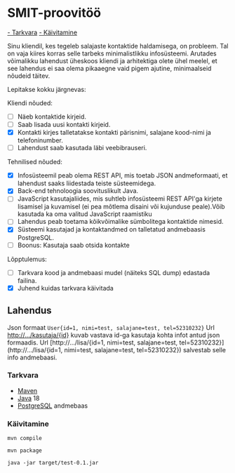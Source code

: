 # SMIT-proovitöö

[- Tarkvara](#tarkvara)
[- Käivitamine](#käivitamine)

Sinu kliendil, kes tegeleb salajaste kontaktide haldamisega, on probleem. Tal on vaja kiires korras selle tarbeks minimalistlikku infosüsteemi. Arutades võimalikku lahendust üheskoos kliendi ja arhitektiga olete ühel meelel, et see lahendus ei saa olema pikaaegne vaid pigem ajutine, minimaalseid nõudeid täitev.

Lepitakse kokku järgnevas:

Kliendi nõuded:

- [ ] Näeb kontaktide kirjeid.
- [ ] Saab lisada uusi kontakti kirjeid.
- [X] Kontakti kirjes talletatakse kontakti pärisnimi, salajane kood-nimi ja telefoninumber.
- [ ] Lahendust saab kasutada läbi veebibrauseri.

Tehnilised nõuded:

- [X] Infosüsteemil peab olema REST API, mis toetab JSON andmeformaati, et lahendust saaks liidestada teiste süsteemidega.
- [X] Back-end tehnoloogia soovituslikult Java.
- [ ] JavaScript kasutajaliides, mis suhtleb infosüsteemi REST API'ga kirjete lisamisel ja kuvamisel (ei pea mõtlema disaini või kujunduse peale).Võib kasutada ka oma valitud JavaScript raamistiku
- [ ] Lahendus peab toetama kõikvõimalike sümbolitega kontaktide nimesid.
- [X] Süsteemi kasutajad ja kontaktandmed on talletatud andmebaasis PostgreSQL.
- [ ] Boonus: Kasutaja saab otsida kontakte

Lõpptulemus:

- [ ] Tarkvara kood ja andmebaasi mudel (näiteks SQL dump) edastada failina.
- [X] Juhend kuidas tarkvara käivitada

## Lahendus

Json formaat `User{id=1, nimi=test, salajane=test, tel=52310232}`
Url [http://.../kasutaja/{id}](http://.../kasutaja/{id}) kuvab vastava id-ga kasutaja kohta infot antud json formaadis.
Url [http://.../lisa/{id=1, nimi=test, salajane=test, tel=52310232}](http://.../lisa/{id=1, nimi=test, salajane=test, tel=52310232}) salvestab selle info andmebaasi.

### Tarkvara

* [Maven](https://maven.apache.org/)
* [Java](https://www.java.com/en/) 18
* [PostgreSQL](https://www.postgresql.org/) andmebaas

### Käivitamine

```
mvn compile
```

```
mvn package
```

```
java -jar target/test-0.1.jar
```
